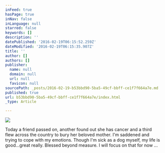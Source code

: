 ```yaml
---
inFeed: true
hasPage: true
inNav: false
inLanguage: null
starred: false
keywords: []
description: ''
datePublished: '2016-02-19T06:15:52.259Z'
dateModified: '2016-02-19T06:15:35.907Z'
title: ''
author: []
authors: []
publisher:
  name: null
  domain: null
  url: null
  favicon: null
sourcePath: _posts/2016-02-19-b53bbd90-5ba5-49cf-bbff-ce1f7f664a7e.md
published: true
url: b53bbd90-5ba5-49cf-bbff-ce1f7f664a7e/index.html
_type: Article

---
```

![](https://the-grid-user-content.s3-us-west-2.amazonaws.com/f00d10ba-ac76-4e1e-be61-353b644b5277.jpg)

Today a friend passed on, another found out she has cancer and a third flew across the country to bury her beloved mother. I'm saddened and trying to cope with my emotions. Though I'm sick as a dog myself, my life is good...great really. Blessed beyond measure. I will focus on that for now ...